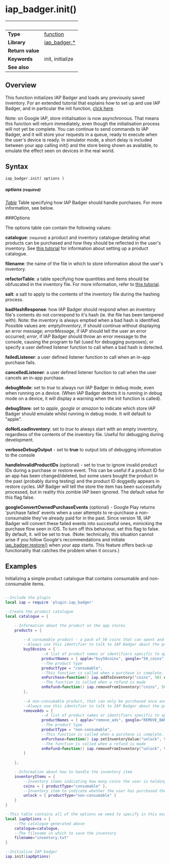 # iap_badger.init()

|                      | &nbsp; 
| -------------------- | ---------------------------------------------------------------
| __Type__             | [function](http://docs.coronalabs.com/api/type/Function.html)
| __Library__          | [iap_badger.*](Readme.markdown)
| __Return value__     | 
| __Keywords__         | init, initialize
| __See also__         | 


## Overview

This function initializes IAP Badger and loads any previously saved inventory.  For an extended tutorial that explains how to set up and use IAP Badger, and in particular the init function, [click here](tutorial.markdown).

Note: on Google IAP, store initialisation is now asynchronous.  That means this function will return immediately, even though the initialisation process will not yet be complete.  You can continue to send commands to IAP Badger, and it will store your requests in a queue, ready to execute when the user's device is ready.  In simulator mode, a short delay is included between your app calling init() and the store being shown as available, to emulate the effect seen on devices in the real world.


## Syntax

	iap_badger.init( options )

##### options <small>(required)</small>  
_[Table](http://docs.coronalabs.com/api/type/Table.html)_ Table specifying how IAP Badger should handle purchases.  For more information, see below.


###Options

The options table can contain the following values:

**catalogue**: <small>(required)</small> a product and inventory catalogue detailing what products can be purchased and how they should be reflected in the user's inventory.  See [this tutorial](tutorial.markdown) for information about setting up a product catalogue.

**filename**: the name of the file in which to store information about the user's inventory.

**refactorTable**: a table specifying how quantities and items should be obfuscated in the inventory file.  For more information, refer to [this tutorial](tutorial.markdown).

**salt**: a salt to apply to the contents of the inventory file during the hashing process.

**badHashResponse**: how IAP Badger should respond when an inventory file's contents do not correspond to it's hash (ie. the file has been tampered with).  Note: the inventory is always emptied when a bad hash is identified.  Possible values are: *emptyInventory*, if should continue without displaying an error message; *errorMessage*, if IAP should tell the user an error occurred; *error*, if IAP Badger should throw an error message to the console, causing the program to fail (used for debugging purposes); or specify a user defined listener function to call when a bad hash is detected.

**failedListener**: a user defined listener function to call when an in-app purchase fails.

**cancelledListener**: a user defined listener function to call when the user cancels an in-app purchase.

**debugMode**: set to *true* to always run IAP Badger in debug mode, even when running on a device.  (When IAP Badger detects it is running in debug mode on a device, it will display a warning when the init function is called).

**debugStore**: set to *apple*, *google* or *amazon* to indicate which store IAP Badger should emulate whilst running in debug mode.  It will default to "apple".

**doNotLoadInventory**: set to *true* to always start with an empty inventory, regardless of the contents of the inventory file.  Useful for debugging during development.

**verboseDebugOutput** - set to **true** to output lots of debugging information to the console 

**handleInvalidProductIDs** (optional) - set to true to ignore invalid product IDs during a purchase or restore event.  This can be useful if a product ID for an app has been changed/deleted, but some users bought the product in the past (probably during testing) and the product ID doggedly appears in restore cycles.  IAP Badger will tell the store the item has been successfully processed, but in reality this zombie IAP been ignored.  The default value for this flag false.

**googleConvertOwnedPurchaseEvents** (optional) - Google Play returns 'purchase failed' events when a user attempts to re-purchase a non-consumable they've already paid for in the past.  Since version 18, IAP Badger will convert these failed events into successful ones, mimicking the purchase flow seen in iOS.  To turn off this behaviour, set this flag to false.  By default, it. will be set to true.  (Note: technically, this situation cannot arise if you follow Google's recommendations and initiate [iap_badger.restore()](restore.markdown) when your app starts.  This feature offers back-up functionality that catches the problem when it occurs.)


## Examples


Initializing a simple product catalogue that contains consumable and non-consumable items.

```lua

--Include the plugin
local iap = require 'plugin.iap_badger'

--Create the product catalogue
local catalogue = {

    --Information about the product on the app stores
    products = { 
        
        --A consumable product - a pack of 50 coins that can spent and purchased more than once.
        --Always use this identifier to talk to IAP Badger about the purchase.
        buy50coins = {
                --A list of product names or identifiers specific to apple's App Store or Google Play.
                productNames = { apple="buy50coins", google="50_coins", amazon="COINSx50"},
                --The product type
                productType = "consumable",
                --This function is called when a purchase is complete.
                onPurchase=function() iap.addToInventory("coins", 50) end,
                --The function is called when a refund is made
                onRefund=function() iap.removeFromInventory("coins", 50) end,
        },
                
        --A non-consumable product, that can only be purchased once and shared between devices on the user's account.
        --Always use this identifier to talk to IAP Badger about the purchase.
        removeAds = {
                --A list of product names or identifiers specific to apple's App Store or Google Play.
                productNames = { apple="remove_ads", google="REMOVE_BANNER", amazon="Banner_Remove"},
                --The product type
                productType = "non-consumable",
                --This function is called when a purchase is complete.
                onPurchase=function() iap.setInventoryValue("unlock", true) end,
                --The function is called when a refund is made
                onRefund=function() iap.removeFromInventory("unlock", true) end,
        }
        
    },

    --Information about how to handle the inventory item
    inventoryItems = {
        --Inventory items indicating how many coins the user is holding.
        coins = { productType="consumable" },
        --Inventory item to indicate whether the user has purchased the unlock advertisements IAP
        unlock = { productType="non-consumable" }
    }
}

--This table contains all of the options we need to specify in this example program.
local iapOptions = {
    --The catalogue generated above
    catalogue=catalogue,
    --The filename in which to save the inventory
    filename="inventory.txt"
}

--Initialise IAP badger
iap.init(iapOptions)


```
